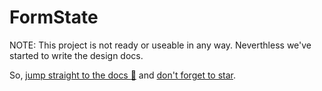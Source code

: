 # FormState

NOTE: This project is not ready or useable in any way. Neverthless we've started to write the design docs.

So, [jump straight to the docs :rose:](http://basarat.com/formstate/) and [don't forget to star](https://github.com/basarat/formstate/stargazers).
